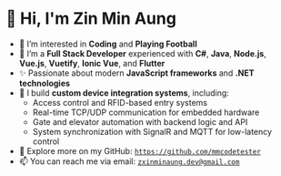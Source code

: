 # 👋 Hi, I'm <b>Zin Min Aung</b>

- 👀 I’m interested in **Coding** and **Playing Football**
- 🌱 I’m a **Full Stack Developer** experienced with **C#**, **Java**, **Node.js**, **Vue.js**, **Vuetify**, **Ionic Vue**, and **Flutter**
- ✨ Passionate about modern **JavaScript frameworks** and **.NET technologies**
- 🔌 I build **custom device integration systems**, including:
  - Access control and RFID-based entry systems
  - Real-time TCP/UDP communication for embedded hardware
  - Gate and elevator automation with backend logic and API
  - System synchronization with SignalR and MQTT for low-latency control
- 👤 Explore more on my GitHub: <code><a href="https://github.com/mmcodetester" target="_blank">https://github.com/mmcodetester</a></code>
- 📫 You can reach me via email: <code><a href="mailto:zxinminaung.dev@gmail.com">zxinminaung.dev@gmail.com</a></code>

<!---
zxinminaung-dev/zxinminaung-dev is a ✨ special ✨ repository because its `README.md` (this file) appears on your GitHub profile.
You can click the Preview link to take a look at your changes.
--->
